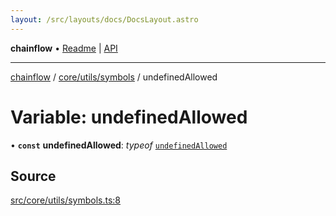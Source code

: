 ```yaml
---
layout: /src/layouts/docs/DocsLayout.astro
---
```


**chainflow** • [Readme](/docs/README) \| [API](/docs/modules)

***

[chainflow](/docs/README) / [core/utils/symbols](/docs/core/utils/symbols/README) / undefinedAllowed

# Variable: undefinedAllowed

• **`const`** **undefinedAllowed**: *typeof* [`undefinedAllowed`](/docs/core/utils/symbols/variables/undefinedAllowed)

## Source

[src/core/utils/symbols.ts:8](https://github.com/edwinlzs/chainflow/blob/99ff659/src/core/utils/symbols.ts#L8)
